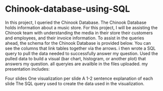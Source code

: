 # Chinook-database-using-SQL
In this project, I queried the Chinook Database. 
The Chinook Database holds information about a music store. 
For this project, I will be assisting the Chinook team with understanding the media in their store 
their customers and employees, and their invoice information. 
To assist in the queries ahead, 
the schema for the Chinook Database is provided below. You can see the columns that link tables together via the arrows.
i then wrote a SQL query to pull the data needed to successfully answer my question.
Used the pulled data to build a visual (bar chart, histogram, or another plot) that answers my question.
all queryies are availble in the files uploaded.
my  presentation includes:

Four slides
One visualization per slide
A 1-2 sentence explanation of each slide
The SQL query used to create the data used in the visualization.
